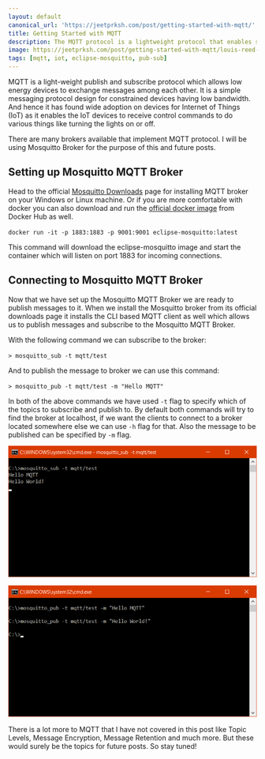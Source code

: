 ```yaml
---
layout: default
canonical_url: 'https://jeetprksh.com/post/getting-started-with-mqtt/'
title: Getting Started with MQTT
description: The MQTT protocol is a lightweight protocol that enables small IoT devices to communicate using publish and subscribe model.
image: https://jeetprksh.com/post/getting-started-with-mqtt/louis-reed-zDxlNcdUzxk-unsplash.jpg
tags: [mqtt, iot, eclipse-mosquitto, pub-sub]
---
```


MQTT is a light-weight publish and subscribe protocol which allows low energy devices to exchange messages among each other. It is a simple messaging protocol design for constrained devices having low bandwidth. And hence it has found wide adoption on devices for Internet of Things (IoT) as it enables the IoT devices to receive control commands to do various things like turning the lights on or off.

There are many brokers available that implement MQTT protocol. I will be using Mosquitto Broker for the purpose of this and future posts.

## Setting up Mosquitto MQTT Broker

Head to the official [Mosquitto Downloads](https://mosquitto.org/download/) page for installing MQTT broker on your Windows or Linux machine. Or if you are more comfortable with docker you can also download and run the [official docker image](https://hub.docker.com/_/eclipse-mosquitto) from Docker Hub as well.

`docker run -it -p 1883:1883 -p 9001:9001 eclipse-mosquitto:latest`

This command will download the eclipse-mosquitto image and start the container which will listen on port 1883 for incoming connections.

## Connecting to Mosquitto MQTT Broker

Now that we have set up the Mosquitto MQTT Broker we are ready to publish messages to it. When we install the Mosquitto broker from its official downloads page it installs the CLI based MQTT client as well which allows us to publish messages and subscribe to the Mosquitto MQTT Broker.

With the following command we can subscribe to the broker:

`> mosquitto_sub -t mqtt/test`

And to publish the message to broker we can use this command:

`> mosquitto_pub -t mqtt/test -m "Hello MQTT"`

In both of the above commands we have used `-t` flag to specify which of the topics to subscribe and publish to. By default both commands will try to find the broker at localhost, if we want the clients to connect to a broker located somewhere else we can use `-h` flag for that. Also the message to be published can be specified by `-m` flag.

![Subscribing to Broker](./mosquitto-subscribe.png "Subscribing to a topic on Mosquitto Broker")

![Publishing to Broker](./mosquitto-publish.png "Publishing to a topic on Mosquitto Broker")

There is a lot more to MQTT that I have not covered in this post like Topic Levels, Message Encryption, Message Retention and much more. But these would surely be the topics for future posts. So stay tuned!
